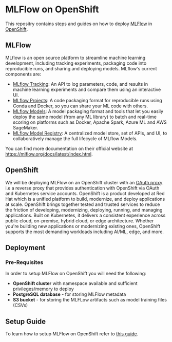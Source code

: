 # MLFlow on OpenShift

This repositry contains steps and guides on how to deploy [MLFlow](https://mlflow.org/) in [OpenShift](https://www.redhat.com/en/technologies/cloud-computing/openshift).

## MLFlow

MLflow is an open source platform to streamline machine learning development, including tracking experiments, packaging code into reproducible runs, and sharing and deploying models. MLflow's current components are:

- [MLflow Tracking](https://mlflow.org/docs/latest/tracking.html): An API to log parameters, code, and results in machine learning experiments and compare them using an interactive UI.
- [MLflow Projects](https://mlflow.org/docs/latest/projects.html): A code packaging format for reproducible runs using Conda and Docker, so you can share your ML code with others.
- [MLflow Models](https://mlflow.org/docs/latest/models.html): A model packaging format and tools that let you easily deploy the same model (from any ML library) to batch and real-time scoring on platforms such as Docker, Apache Spark, Azure ML and AWS SageMaker.
- [MLflow Model Registry](https://mlflow.org/docs/latest/model-registry.html): A centralized model store, set of APIs, and UI, to collaboratively manage the full lifecycle of MLflow Models.

You can find more documentation on their official website at https://mlflow.org/docs/latest/index.html.

## OpenShift

We will be deploying MLFlow on an OpenShift cluster with an [OAuth proxy](https://github.com/openshift/oauth-proxy) i.e a reverse proxy that provides authentication with OpenShift via OAuth and Kubernetes service accounts. OpenShift is a product developed at Red Hat which is a unified platform to build, modernize, and deploy applications at scale. OpenShift brings together tested and trusted services to reduce the friction of developing, modernizing, deploying, running, and managing applications. Built on Kubernetes, it delivers a consistent experience across public cloud, on-premise, hybrid cloud, or edge architecture. Whether you're building new applications or modernizing existing ones, OpenShift supports the most demanding workloads including AI/ML, edge, and more. 

## Deployment
### Pre-Requisites
In order to setup MLFlow on OpenShift you will need the following:
- **OpenShift cluster** with namespace available and sufficient privileges/memory to deploy
- **PostgreSQL database** - for storing MLFlow metadata
- **S3 bucket** - for storing the MLFLow artifacts such as model training files (CSVs)

## Setup Guide
To learn how to setup MLFlow on OpenShift refer to [this guide](https://github.com/hemajv/mlflow-openshift/blob/main/openshift/README.md).
